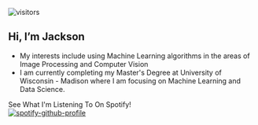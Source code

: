 ![visitors](https://visitor-badge.glitch.me/badge?page_id=jth1011.jth1011&left_color=gray&right_color=red)

## Hi, I’m Jackson

* My interests include using Machine Learning algorithms in the areas of Image Processing and Computer Vision
* I am currently completing my Master's Degree at University of Wisconsin - Madison where I am focusing on Machine Learning and Data Science.
                     




See What I'm Listening To On Spotify! \
[![spotify-github-profile](https://spotify-github-profile.vercel.app/api/view?uid=x19pseni1c7n0yt3ep7cyh63k&cover_image=true&theme=novatorem&bar_color=ff0000&bar_color_cover=false)](https://github.com/kittinan/spotify-github-profile)

<!---
jth1011/jth1011 is a ✨ special ✨ repository because its `README.md` (this file) appears on your GitHub profile.
You can click the Preview link to take a look at your changes.
--->
